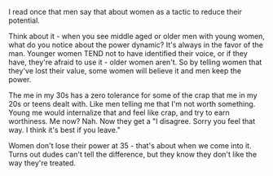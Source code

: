  I read once that men say that about women as a tactic to reduce their potential. 

Think about it - when you see middle aged or older men with young women, what do you notice about the power dynamic? It's always in the favor of the man. Younger women TEND not to have identified their voice, or if they have, they're afraid to use it - older women aren't. So by telling women that they've lost their value, some women will believe it and men keep the power. 

The me in my 30s has a zero tolerance for some of the crap that me in my 20s or teens dealt with. Like men telling me that I'm not worth something. Young me would internalize that and feel like crap, and try to earn worthiness. Me now? Nah. Now they get a "I disagree. Sorry you feel that way. I think it's best if you leave." 

Women don't lose their power at 35 - that's about when we come into it. Turns out dudes can't tell the difference, but they know they don't like the way they're treated. 